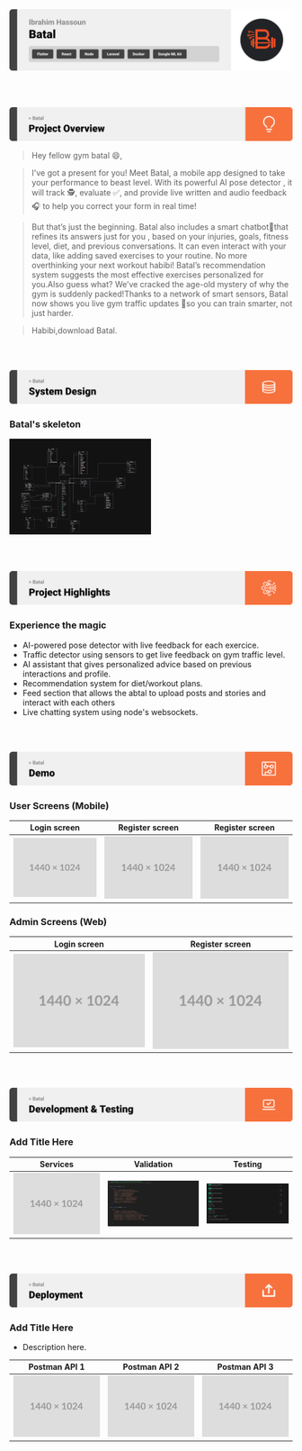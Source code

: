 <img src="./readme/title1.svg"/>

<br><br>

<!-- project overview -->
<img src="./readme/title2.svg"/>

>Hey fellow gym batal 😄,

>I've got a present for you! Meet Batal, a mobile app designed to take your performance to
>beast level. With its powerful AI pose detector , it will track 🕵️, evaluate ✅, and provide live
>written and audio feedback 🎧 to help you correct your form in real time!

>But that’s just the beginning. Batal also includes a smart chatbot🤖that refines its answers just for
>you , based on your injuries, goals, fitness level, diet, and previous conversations. It can even 
>interact with your data, like adding saved exercises to your routine. No more overthinking your next 
>workout habibi! Batal’s recommendation system suggests the most effective exercises personalized 
>for you.Also guess what? We’ve cracked the age-old mystery of why the gym is suddenly packed!Thanks
>to a network of smart sensors, Batal now shows you live gym traffic updates 🚦so you can train 
>smarter, not just harder.

>Habibi,download Batal.



<br><br>

<!-- System Design -->
<img src="./readme/title3.svg"/>

### Batal's skeleton

<p align="left">
    <img src="./readme/system-design/ER-diagram.png" width="50%"/>
</p>

<br><br>

<!-- Project Highlights -->
<img src="./readme/title4.svg"/>

### Experience the magic

- AI-powered pose detector with live feedback for each exercice.
- Traffic detector using sensors to get live feedback on gym traffic level.
- AI assistant that gives personalized advice based on previous interactions and profile.
- Recommendation system for diet/workout plans.
- Feed section that allows the abtal to upload posts and stories and interact with each others
- Live chatting system using node's websockets.

<br><br>

<!-- Demo -->
<img src="./readme/title5.svg"/>

### User Screens (Mobile)

| Login screen                            | Register screen                       | Register screen                       |
| --------------------------------------- | ------------------------------------- | ------------------------------------- |
| ![Landing](./readme/demo/1440x1024.png) | ![fsdaf](./readme/demo/1440x1024.png) | ![fsdaf](./readme/demo/1440x1024.png) |


### Admin Screens (Web)

| Login screen                            | Register screen                       |
| --------------------------------------- | ------------------------------------- |
| ![Landing](./readme/demo/1440x1024.png) | ![fsdaf](./readme/demo/1440x1024.png) |


<br><br>

<!-- Development & Testing -->
<img src="./readme/title6.svg"/>

### Add Title Here


| Services                            | Validation                       | Testing                        |
| --------------------------------------- | ------------------------------------- | ------------------------------------- |
| ![Landing](./readme/demo/1440x1024.png) | ![fsdaf](./readme/development-testing/validation-request.png) | ![fsdaf](./readme/development-testing/tests.png) |


<br><br>

<!-- Deployment -->
<img src="./readme/title7.svg"/>

### Add Title Here

- Description here.


| Postman API 1                            | Postman API 2                       | Postman API 3                        |
| --------------------------------------- | ------------------------------------- | ------------------------------------- |
| ![Landing](./readme/demo/1440x1024.png) | ![fsdaf](./readme/demo/1440x1024.png) | ![fsdaf](./readme/demo/1440x1024.png) |

<br><br>
